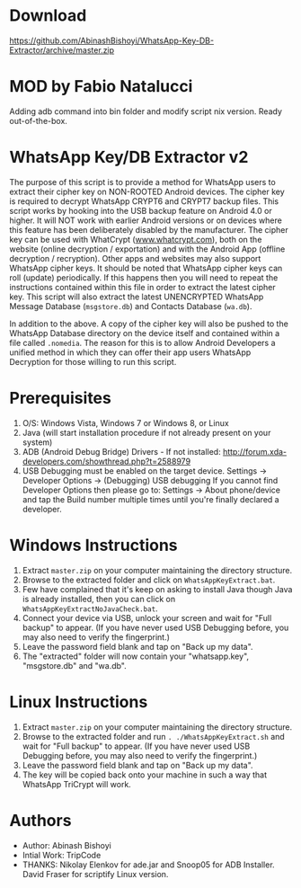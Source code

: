 # Download

https://github.com/AbinashBishoyi/WhatsApp-Key-DB-Extractor/archive/master.zip

# MOD by Fabio Natalucci
Adding adb command into bin folder and modify script nix version. Ready out-of-the-box.

# WhatsApp Key/DB Extractor v2

The purpose of this script is to provide a method for WhatsApp users to extract their cipher key on NON-ROOTED
Android devices. The cipher key is required to decrypt WhatsApp CRYPT6 and CRYPT7 backup files. This script
works by hooking into the USB backup feature on Android 4.0 or higher. It will NOT work with earlier Android
versions or on devices where this feature has been deliberately disabled by the manufacturer. The cipher key
can be used with WhatCrypt (www.whatcrypt.com), both on the website (online decryption / exportation) and with
the Android App (offline decryption / recryption). Other apps and websites may also support WhatsApp cipher keys.
It should be noted that WhatsApp cipher keys can roll (update) periodically. If this happens then you will need
to repeat the instructions contained within this file in order to extract the latest cipher key. This script will
also extract the latest UNENCRYPTED WhatsApp Message Database (`msgstore.db`) and Contacts Database (`wa.db`).

In addition to the above. A copy of the cipher key will also be pushed to the WhatsApp Database directory on the
device itself and contained within a file called `.nomedia`. The reason for this is to allow Android Developers
a unified method in which they can offer their app users WhatsApp Decryption for those willing to run this script.


# Prerequisites

1. O/S: Windows Vista, Windows 7 or Windows 8, or Linux
2. Java (will start installation procedure if not already present on your system)
3. ADB (Android Debug Bridge) Drivers - If not installed: http://forum.xda-developers.com/showthread.php?t=2588979
4. USB Debugging must be enabled on the target device. Settings -> Developer Options -> (Debugging) USB debugging
   If you cannot find Developer Options then please go to: Settings -> About phone/device and tap the Build number
   multiple times until you're finally declared a developer.

# Windows Instructions

1. Extract `master.zip` on your computer maintaining the directory structure.
2. Browse to the extracted folder and click on `WhatsAppKeyExtract.bat`.
3. Few have complained that it's keep on asking to install Java though Java is already installed, then you can click on `WhatsAppKeyExtractNoJavaCheck.bat`.
4. Connect your device via USB, unlock your screen and wait for "Full backup" to appear. (If you have never used USB Debugging before, you may also need to verify the fingerprint.)
5. Leave the password field blank and tap on "Back up my data".
6. The "extracted" folder will now contain your "whatsapp.key", "msgstore.db" and "wa.db".

# Linux Instructions
 
1. Extract `master.zip` on your computer maintaining the directory structure.
2. Browse to the extracted folder and run `. ./WhatsAppKeyExtract.sh` and wait for "Full backup" to appear. (If you have never used USB Debugging before, you may also need to verify the fingerprint.)
3. Leave the password field blank and tap on "Back up my data".
4. The key will be copied back onto your machine in such a way that WhatsApp TriCrypt will work.

# Authors

* Author: Abinash Bishoyi
* Intial Work: TripCode
* THANKS: Nikolay Elenkov for ade.jar and Snoop05 for ADB Installer. David Fraser for scriptify Linux version.
